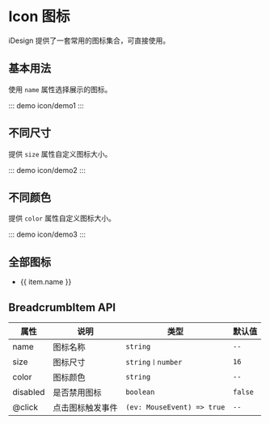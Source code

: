 # Icon 图标

iDesign 提供了一套常用的图标集合，可直接使用。

## 基本用法

使用 `name` 属性选择展示的图标。

::: demo
icon/demo1
:::

## 不同尺寸

提供 `size` 属性自定义图标大小。

::: demo
icon/demo2
:::

## 不同颜色

提供 `color` 属性自定义图标大小。

::: demo
icon/demo3
:::

## 全部图标

<ul class="i-design-demo-icon-list">
  <li
    v-for="item in sortedIconArr"
    :class="getCls(item.name)"
    :key="item.icon_id"
    @click="handleCopyName(item.name)"
  >
    <i-icon :name="item.name" :size="32" />
    <div>{{ item.name }}</div>
  </li>
</ul>

<script lang="ts">
import { defineComponent, ref, onMounted } from 'vue'
import axios from 'axios'
import _ from 'lodash'

export default defineComponent({
  setup() {
    const api =
      'https://at.alicdn.com/t/font_3161433_glke53nnqws.json?spm=a313x.7781069.1998910419.80&file=font_3161433_glke53nnqws.json'

    const sortedIconArr: any = ref(null)

    onMounted(async () => {
      const data = await axios.get(api).then((res) => {
        return _.sortBy(res.data.glyphs, (item) => item.name)
      })
      sortedIconArr.value = data
    })

    const copyed = ref(false)
    const curName = ref('')

    const handleCopyName = (name) => {
      navigator.clipboard.writeText(`<i-icon name="${name}" />`)
      copyed.value = true
      curName.value = name
      setTimeout(resetCopyTip, 500)
    }

    const resetCopyTip = () => {
      copyed.value = false
      curName.value = ''
      // @ts-ignore
      clearTimeout(resetCopyTip)
    }

    const getCls = (itemName) => {
      return {
        'i-design-demo-icon-item': true,
        '-copyed': curName.value === itemName && copyed.value
      }
    }

    return {
      curName,
      sortedIconArr,
      copyed,
      handleCopyName,
      getCls
    }
  }
})
</script>


## BreadcrumbItem API

| 属性     | 说明             | 类型                       | 默认值  |
| -------- | ---------------- | -------------------------- | ------- |
| name     | 图标名称         | `string`                   | `--`    |
| size     | 图标尺寸         | `string〡number`           | `16`    |
| color    | 图标颜色         | `string`                   | `--`    |
| disabled | 是否禁用图标     | `boolean`                  | `false` |
| @click   | 点击图标触发事件 | `(ev: MouseEvent) => true` | `--`    |
